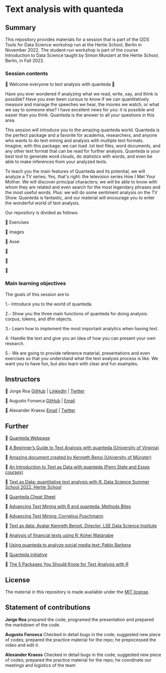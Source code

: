 # Text analysis with quanteda



## Summary

This repository provides materials for a session that is part of the I2DS Tools for Data Science workshop run at the Hertie School, Berlin in November 2022. The student-run workshop is part of the course Introduction to Data Science taught by Simon Munzert at the Hertie School, Berlin, in Fall 2022.

### Session contents

 🎉 Welcome everyone to text analysis with quanteda 🎉

Have you ever wondered if analyzing what we read, write, say, and think is possible? Have you ever been curious to know if we can quantitatively measure and manage the speeches we hear, the movies we watch, or what we say to someone else? I have excellent news for you: it is possible and easier than you think. Quanteda is the answer to all your questions in this area.

This session will introduce you to the amazing quanteda world. Quanteda is the perfect package and a favorite for academia, researchers, and anyone who wants to do text mining and analysis with multiple text formats. Imagine, with this package; we can load .txt text files, word documents, and any other text format that can be read for further analysis. Quanteda is your best tool to generate word clouds, do statistics with words, and even be able to make inferences from your analyzed texts.

To teach you the main features of Quanteda and its potential, we will analyze a TV series; Yes, that's right: the television series How I Met Your Mother. We will discover principal characters; we will be able to know with whom they are related and even search for the most legendary phrases and the most useful words. Plus: we will do some sentiment analysis on the TV Show. Quanteda is fantastic, and our material will encourage you to enter the wonderful world of text analysis.

Our repository is divided as follows:

📁 Exercises

📁 images

📁 Asse

📄

📄

📄


### Main learning objectives

The goals of this session are to 

1.- Introduce you to the world of quanteda.

2.- Show you the three main functions of quanteda for doing analysis: corpus, tokens, and dfm objects.

3.- Learn how to implement the most important analytics when having text.

4.-Handle the text and give you an idea of how you can present your own research.

5.- We are going to provide reference material, presentations and even exercises so that you understand what the text analysis process is like. We want you to have fun, but also learn with clear and fun examples.


## Instructors

🥋 Jorge Roa [GitHub](https://github.com/jurjoroa) | [LinkedIn](https://www.linkedin.com/in/jorge-roac) | [Twitter](https://twitter.com/jorgeroac)

🥋 Augusto Fonseca [GitHub](https://github.com/Augustofonseca25) | [Email](cesaraccf@gmail.com)  

🥋 Alexander Kraess [Email](alexander.kraess@sciencespo.fr) | [Twitter](https://twitter.com/resourcesalexander.kraess)

## Further 

🎯 [Quanteda Webpage](https://quanteda.io/)


🎯 [A Beginner’s Guide to Text Analysis with quanteda (University of Virginia)](https://data.library.virginia.edu/a-beginners-guide-to-text-analysis-with-quanteda/)



🎯 [Amazing document created by Kenneth Benoi (University of Münster)](https://www.uni-muenster.de/imperia/md/content/ifpol/grasp/2019-06-27_muenster.pdf)



🎯 [An Introduction to Text as Data with quanteda (Penn State and Essex courses)](https://burtmonroe.github.io/TextAsDataCourse/Tutorials/TADA-IntroToQuanteda.nb.html)


🎯 [Text as Data: quantitative text analysis with R. Data Science Summer School 2022. Hertie School](https://ds3.ai/courses/textasdata.html)



🎯 [Quanteda Cheat Sheet](https://muellerstefan.net/files/quanteda-cheatsheet.pdf)



🎯 [Advancing Text Mining with R and quanteda: Methods Bites](https://www.mzes.uni-mannheim.de/socialsciencedatalab/article/advancing-text-mining/)


🎯 [Advancing Text Mining: Cornelius Puschmann](http://cbpuschmann.net/quanteda_mzes/)


🎯 [Text as data:  Avatar Kenneth Benoit. Director, LSE Data Science Institute](https://gist.github.com/kbenoit)


🎯 [Analysis of financial texts using R:  Kohei Watanabe](https://blog.koheiw.net/?p=1687)


🎯 [Using quanteda to analyze social media text:  Pablo Barbera](http://pablobarbera.com/text-analysis-vienna/code/03-quanteda-intro.html)


🎯 [Quanteda initiative](https://quanteda.org/)


🎯 [The 5 Packages You Should Know for Text Analysis with R](https://towardsdatascience.com/r-packages-for-text-analysis-ad8d86684adb)




## License

The material in this repository is made available under the [MIT license](http://opensource.org/licenses/mit-license.php). 

## Statement of contributions

**Jorge Roa** prepared the code, programed the presentation and prepared the markdown of the code.

**Augusto Fonseca** Checked in detail bugs in the code; suggested new piece of codes; prepared the practice material for the repo; he prepocessed the video and edit it. 

**Alexander Kraess** Checked in detail bugs in the code; suggested new piece of codes; prepared the practice material for the repo; he coordinate our meetings and logistics of the team

